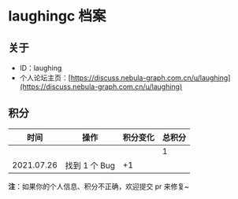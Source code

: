 # laughingc 档案

## 关于

- ID：laughing
- 个人论坛主页：[https://discuss.nebula-graph.com.cn/u/laughing](https://discuss.nebula-graph.com.cn/u/laughing)

## 积分

| 时间 | 操作 | 积分变化 | 总积分  |
| --- | --- | --- | --- |
|  |  |  | 1 |
| 2021.07.26 | 找到 1 个 Bug | +1 |  |

**注**：如果你的个人信息、积分不正确，欢迎提交 pr 来修复~